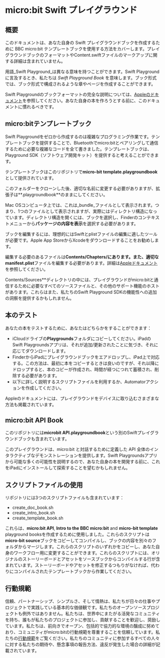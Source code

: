 # micro:bit Swift プレイグラウンド

## 概要

このドキュメントは、あなた自身の Swift プレイグラウンドブックを作成するために BBC micro:bit テンプレートブックを使用する方法をカバーします。プレイグラウンドブックのフォーマットやContent.swiftファイルのマークアップに関する詳細は含まれていません。

用語_Swift Playground_は異なる意味を持つことができます。Swift Playground に言及するとき、私たちは _Swift Playground Book_ を意味します。ブック形式では、ブック形式で構成されるような章やページを作成することができます。

Swift Playgroundのブックフォーマットの完全な説明については、[Appleのドキュメント][playground_link]を参照してください。あなた自身の本を作ろうとする前に、このドキュメントに慣れるべきです。

[playground_link]:https://developer.apple.com/documentation/swift_playgrounds?language=objc

## micro:bitテンプレートブック

Swift Playgroundをゼロから作成するのは複雑なプログラミング作業です。テンプレートブックを提供することで、Bluetoothでmicro:bitとペアリングして通信するために必要な複雑なコードを全て書きました。テンプレートブックは、Playground SDK（ソフトウェア開発キット）を提供すると考えることができます。

テンプレートブックはこのリポジトリで**micro-bit template.playgroundbook**として提供されています。

このフォルダーをクローンした後、適切な名前に変更する必要がありますが、拡張子は**.playgroundbook**のままにしてください。

Mac OSコンピュータ上では、これは_bundle_ファイルとして表示されます。つまり、1つのファイルとして表示されますが、実際にはディレクトリ構造になっています。ディレクトリ構造を開くには、ブックを選択し、Finderのコンテキストメニューから**パッケージの内容を表示**を選択する必要があります。

ブックを編集するには、理想的にはSwiftとplistファイルの編集に適したツールが必要です。Apple App StoreからXcodeをダウンロードすることをお勧めします。

編集する必要のあるファイルは**Contents/Chapters/**にあります。また、適切な**manifest.plist**ファイルを編集する必要があります。詳細は[Appleドキュメント][playground_link]を参照してください。

Contents/Sources**ディレクトリの中には、プレイグラウンドがmicro:bitと通信するために必要なすべてのソースファイルと、その他のサポート機能のホストがあります。これらはまた、私たちのSwift Playground SDKの機能性への追加の洞察を提供するかもしれません。

## 本のテスト
あなたの本をテストするために、あなたはどちらかをすることができます：

* iCloudドライブの**Playgrounds**フォルダにコピーしてください。iPadのSwift Playgroundsアプリは、それが追加/更新されたことに気づき、それに応じてダウンロードします。
* FinderからiPadにプレイグラウンドブックをエアドロップし、iPad上で対応する。この方法は、最初に本をコピーするときは良いのですが、それ以降にドロップすると、本のコピーが作成され、時間が経つにつれて蓄積され、削除する必要があります。
* 以下に詳しく説明するスクリプトファイルを利用するか、Automatorアクションを作成してください。

Appleのドキュメントには、プレイグラウンドをデバイスに取り込むさまざまな方法も掲載されています。

## micro:bit API Book

このリポジトリには**microbit API.playgroundbook**という別のSwiftプレイグラウンドブックも含まれています。

このプレイグラウンドは、micro:bit と対話するために定義した API 全体のインタラクティブなデモンストレーションを提供します。Swift Playgroundsアプリから可能な多くの可能性を説明するので、あなた自身の本を開発する前に、これをiPadにインストールして探索することを望むかもしれません。

## スクリプトファイルの使用

リポジトリには3つのスクリプトファイルも含まれています：

* create_doc_book.sh
* create_intro_book.sh
* create_template_book.sh

これらは、**micro:bit API**, **Intro to the BBC micro:bit** and **micro-bit template** playground booksを作成するために使用しました。これらのスクリプトは**micro-bit source**ブックをコピーしてコンパイルし、ブックの内容を別々のフォルダからマージします。これらのスクリプトのいずれかをコピーし、あなた自身のワークフロー用に変更することができます。これらのスクリプトには、オリジナルのストーリーボードとアセットをソースブックからコンパイルする行が含まれています。ストーリーボードやアセットを修正するつもりがなければ、代わりにコンパイルされたテンプレートブックから作業してください。

## 行動規範

信頼、パートナーシップ、シンプルさ、そして情熱は、私たちが日々の仕事やプロジェクトで実践している基本的な価値観です。私たちのオープンソースプロジェクトも例外ではありません。私たちは、世界中にまたがる活発なコミュニティを持ち、誰もが私たちのプロジェクトに参加し、貢献することを歓迎し、奨励しています。私たちは、前向きでオープン、包括的で協力的な環境の醸成に努めており、コミュニティがmicro:bitの行動規範を尊重することを信頼しています。私たちの[行動規範](https://microbit.org/safeguarding/)をご覧ください。私たちのコミュニティに参加するすべての人々に対する私たちの期待や、懸念事項の報告方法、違反が発生した場合の詳細が記載されています。
